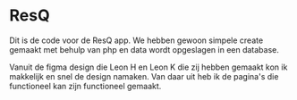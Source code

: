 # ResQ

Dit is de code voor de ResQ app. We hebben gewoon simpele create gemaakt met behulp van php en data wordt opgeslagen in een database. 

Vanuit de figma design die Leon H en Leon K die zij hebben gemaakt kon ik makkelijk en snel de design namaken. Van daar uit heb ik de pagina's die functioneel kan zijn functioneel gemaakt. 

